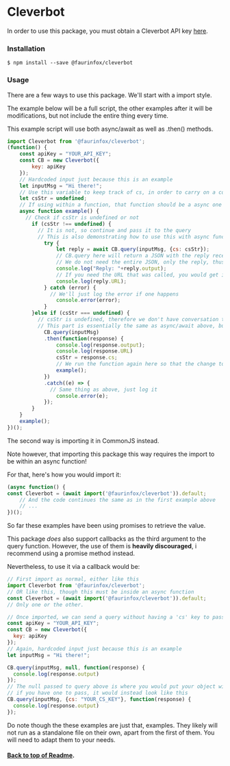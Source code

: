 # Cleverbot

In order to use this package, you must obtain a Cleverbot API key [here](https://cleverbot.com/api).

### Installation

```shell
$ npm install --save @faurinfox/cleverbot
```

### Usage

There are a few ways to use this package. We'll start with a import style.

The example below will be a full script, the other examples after it will be modifications, but not include the entire thing every time.

This example script will use both async/await as well as .then() methods.

```javascript
import Cleverbot from '@faurinfox/cleverbot';
(function() {
    const apiKey = "YOUR_API_KEY";
    const CB = new Cleverbot({
        key: apiKey
    });
    // Hardcoded input just because this is an example
    let inputMsg = "Hi there!";
    // Use this variable to keep track of cs, in order to carry on a conversation
    let csStr = undefined;
    // If using within a function, that function should be a async one
    async function example() {
      // Check if csStr is undefined or not
        if (csStr !== undefined) {
          // It is not, so continue and pass it to the query
          // This is also demonstrating how to use this with async function and await
            try {
                let reply = await CB.query(inputMsg, {cs: csStr});
                // CB.query here will return a JSON with the reply received from Cleverbot API, as well as an added 'URL' property should you need to know the URL that was called to receive that response
                // We do not need the entire JSON, only the reply, thus use .output
                console.log("Reply: "+reply.output);
                // If you need the URL that was called, you would get it as such:
                console.log(reply.URL);
            } catch (error) {
              // We'll just log the error if one happens
                console.error(error);
            }
        }else if (csStr === undefined) {
          // csStr is undefined, therefore we don't have conversation to continue
          // This part is essentially the same as async/await above, but using a then() instead. As such, i will not comment it specifically.
            CB.query(inputMsg)
            .then(function(response) {
                console.log(response.output);
                console.log(response.URL)
                csStr = response.cs;
                // We run the function again here so that the change to csStr is registered, and the first if statement can therefore run. Again, this is for demonstration purposes.
                example();
            })
            .catch((e) => {
              // Same thing as above, just log it
                console.error(e);
            });
        }
    }
    example();
})();
```

The second way is importing it in CommonJS instead.

Note however, that importing this package this way requires the import to be within an async function!

For that, here's how you would import it:

```javascript
(async function() {
const Cleverbot = (await import('@faurinfox/cleverbot')).default;
    // And the code continues the same as in the first example above
    // ...
})();
```

So far these examples have been using promises to retrieve the value.

This package _does_ also support callbacks as the third argument to the query function. However, the use of them is **heavily discouraged**, i recommend using a promise method instead.

Nevertheless, to use it via a callback would be:

```javascript
// First import as normal, either like this
import Cleverbot from '@faurinfox/cleverbot';
// OR like this, though this must be inside an async function
const Cleverbot = (await import('@faurinfox/cleverbot')).default;
// Only one or the other. 

// Once imported, we can send a query without having a 'cs' key to pass to it, using a callback
const apiKey = "YOUR_API_KEY";
const CB = new Cleverbot({
  key: apiKey
});
// Again, hardcoded input just because this is an example
let inputMsg = "Hi there!";

CB.query(inputMsg, null, function(response) {
  console.log(response.output)
});
// The null passed to query above is where you would put your object with the 'cs' key
// if you have one to pass, it would instead look like this
CB.query(inputMsg, {cs: "YOUR_CS_KEY"}, function(response) {
  console.log(response.output)
});
```
Do note though the these examples are just that, examples. They likely will not run as a standalone file on their own, apart from the first of them. 
You will need to adapt them to your needs.

#### [Back to top of Readme](#readme).